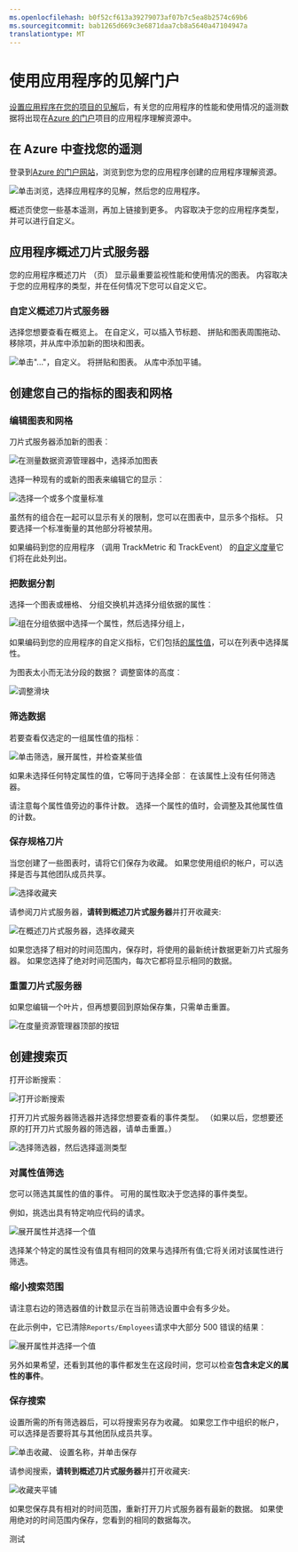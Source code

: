 ```yaml
---
ms.openlocfilehash: b0f52cf613a39279073af07b7c5ea8b2574c69b6
ms.sourcegitcommit: bab1265d669c3e6871daa7cb8a5640a47104947a
translationtype: MT
---
```

<properties
    pageTitle="使用应用程序的见解门户"
    description="使用率分析与应用程序理解的概述"
    services="application-insights"
    documentationCenter=""
    authors="alancameronwills"
    manager="douge"/>

<tags
    ms.service="application-insights"
    ms.workload="tbd"
    ms.tgt_pltfrm="ibiza"
    ms.devlang="multiple"
    ms.topic="article" 
    ms.date="08/17/2015"
    ms.author="awills"/>

# 使用应用程序的见解门户

[设置应用程序在您的项目的见解](app-insights-get-started.md)后，有关您的应用程序的性能和使用情况的遥测数据将出现在[Azure 的门户](https://portal.azure.com)项目的应用程序理解资源中。

## 在 Azure 中查找您的遥测

登录到[Azure 的门户网站](https://portal.azure.com)，浏览到您为您的应用程序创建的应用程序理解资源。

![单击浏览，选择应用程序的见解，然后您的应用程序。](./media/app-insights-portal/00-start.png)

概述页使您一些基本遥测，再加上链接到更多。
内容取决于您的应用程序类型，并可以进行自定义。

## 应用程序概述刀片式服务器

您的应用程序概述刀片 （页） 显示最重要监视性能和使用情况的图表。 内容取决于您的应用程序的类型，并在任何情况下您可以自定义它。 


### 自定义概述刀片式服务器 

选择您想要查看在概览上。 在自定义，可以插入节标题、 拼贴和图表周围拖动、 移除项，并从库中添加新的图块和图表。

![单击"..."，自定义。 将拼贴和图表。 从库中添加平铺。 ](./media/app-insights-portal/020-customize.png)


## 创建您自己的指标的图表和网格

### 编辑图表和网格

刀片式服务器添加新的图表︰

![在测量数据资源管理器中，选择添加图表](./media/app-insights-metrics-explorer/04-add.png)

选择一种现有的或新的图表来编辑它的显示︰

![选择一个或多个度量标准](./media/app-insights-metrics-explorer/08-select.png)

虽然有的组合在一起可以显示有关的限制，您可以在图表中，显示多个指标。 只要选择一个标准衡量的其他部分将被禁用。 

如果编码到您的应用程序 （调用 TrackMetric 和 TrackEvent） 的[自定义度量](app-insights-api-custom-events-metrics.md#track-metric)它们将在此处列出。

### 把数据分割

选择一个图表或栅格、 分组交换机并选择分组依据的属性︰

![组在分组依据中选择一个属性，然后选择分组上，](./media/app-insights-metrics-explorer/15-segment.png)

如果编码到您的应用程序的自定义指标，它们包括[的属性值](app-insights-api-custom-events-metrics.md#properties)，可以在列表中选择属性。

为图表太小而无法分段的数据？ 调整窗体的高度︰

![调整滑块](./media/app-insights-metrics-explorer/18-height.png)

### 筛选数据

若要查看仅选定的一组属性值的指标︰

![单击筛选，展开属性，并检查某些值](./media/app-insights-metrics-explorer/19-filter.png)

如果未选择任何特定属性的值，它等同于选择全部︰ 在该属性上没有任何筛选器。

请注意每个属性值旁边的事件计数。 选择一个属性的值时，会调整及其他属性值的计数。

### 保存规格刀片

当您创建了一些图表时，请将它们保存为收藏。 如果您使用组织的帐户，可以选择是否与其他团队成员共享。

![选择收藏夹](./media/app-insights-metrics-explorer/21-favorite-save.png)

请参阅刀片式服务器，**请转到概述刀片式服务器**并打开收藏夹:

![在概述刀片式服务器，选择收藏夹](./media/app-insights-metrics-explorer/22-favorite-get.png)

如果您选择了相对的时间范围内，保存时，将使用的最新统计数据更新刀片式服务器。 如果您选择了绝对时间范围内，每次它都将显示相同的数据。

### 重置刀片式服务器

如果您编辑一个叶片，但再想要回到原始保存集，只需单击重置。

![在度量资源管理器顶部的按钮](./media/app-insights-metrics-explorer/17-reset.png)

## 创建搜索页

打开诊断搜索︰

![打开诊断搜索](./media/app-insights-diagnostic-search/01-open-Diagnostic.png)

打开刀片式服务器筛选器并选择您想要查看的事件类型。 （如果以后，您想要还原的打开刀片式服务器的筛选器，请单击重置。）

![选择筛选器，然后选择遥测类型](./media/app-insights-diagnostic-search/02-filter-req.png)

### 对属性值筛选

您可以筛选其属性的值的事件。 可用的属性取决于您选择的事件类型。 

例如，挑选出具有特定响应代码的请求。

![展开属性并选择一个值](./media/app-insights-diagnostic-search/03-response500.png)

选择某个特定的属性没有值具有相同的效果与选择所有值;它将关闭对该属性进行筛选。


### 缩小搜索范围

请注意右边的筛选器值的计数显示在当前筛选设置中会有多少处。 

在此示例中，它已清除`Reports/Employees`请求中大部分 500 错误的结果︰

![展开属性并选择一个值](./media/app-insights-diagnostic-search/04-failingReq.png)

另外如果希望，还看到其他的事件都发生在这段时间，您可以检查**包含未定义的属性的事件**。

### 保存搜索

设置所需的所有筛选器后，可以将搜索另存为收藏。 如果您工作中组织的帐户，可以选择是否要将其与其他团队成员共享。

![单击收藏、 设置名称，并单击保存](./media/app-insights-diagnostic-search/08-favorite-save.png)


请参阅搜索，**请转到概述刀片式服务器**并打开收藏夹:

![收藏夹平铺](./media/app-insights-diagnostic-search/09-favorite-get.png)

如果您保存具有相对的时间范围，重新打开刀片式服务器有最新的数据。 如果使用绝对的时间范围内保存，您看到的相同的数据每次。


测试
